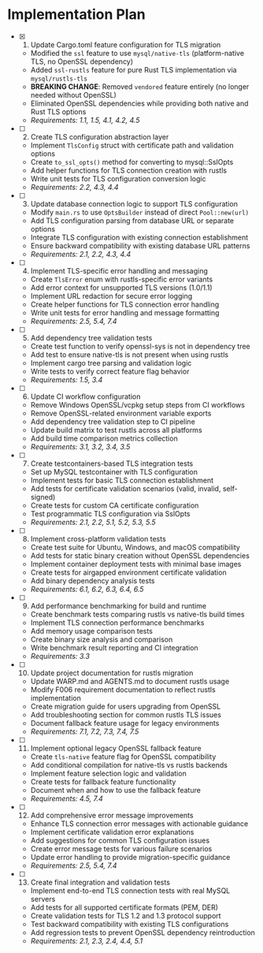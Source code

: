 # Implementation Plan

- [x] 1. Update Cargo.toml feature configuration for TLS migration

  - Modified the `ssl` feature to use `mysql/native-tls` (platform-native TLS, no OpenSSL dependency)
  - Added `ssl-rustls` feature for pure Rust TLS implementation via `mysql/rustls-tls`
  - **BREAKING CHANGE**: Removed `vendored` feature entirely (no longer needed without OpenSSL)
  - Eliminated OpenSSL dependencies while providing both native and Rust TLS options
  - _Requirements: 1.1, 1.5, 4.1, 4.2, 4.5_

- [ ] 2. Create TLS configuration abstraction layer

  - Implement `TlsConfig` struct with certificate path and validation options
  - Create `to_ssl_opts()` method for converting to mysql::SslOpts
  - Add helper functions for TLS connection creation with rustls
  - Write unit tests for TLS configuration conversion logic
  - _Requirements: 2.2, 4.3, 4.4_

- [ ] 3. Update database connection logic to support TLS configuration

  - Modify `main.rs` to use `OptsBuilder` instead of direct `Pool::new(url)`
  - Add TLS configuration parsing from database URL or separate options
  - Integrate TLS configuration with existing connection establishment
  - Ensure backward compatibility with existing database URL patterns
  - _Requirements: 2.1, 2.2, 4.3, 4.4_

- [ ] 4. Implement TLS-specific error handling and messaging

  - Create `TlsError` enum with rustls-specific error variants
  - Add error context for unsupported TLS versions (1.0/1.1)
  - Implement URL redaction for secure error logging
  - Create helper functions for TLS connection error handling
  - Write unit tests for error handling and message formatting
  - _Requirements: 2.5, 5.4, 7.4_

- [ ] 5. Add dependency tree validation tests

  - Create test function to verify openssl-sys is not in dependency tree
  - Add test to ensure native-tls is not present when using rustls
  - Implement cargo tree parsing and validation logic
  - Write tests to verify correct feature flag behavior
  - _Requirements: 1.5, 3.4_

- [ ] 6. Update CI workflow configuration

  - Remove Windows OpenSSL/vcpkg setup steps from CI workflows
  - Remove OpenSSL-related environment variable exports
  - Add dependency tree validation step to CI pipeline
  - Update build matrix to test rustls across all platforms
  - Add build time comparison metrics collection
  - _Requirements: 3.1, 3.2, 3.4, 3.5_

- [ ] 7. Create testcontainers-based TLS integration tests

  - Set up MySQL testcontainer with TLS configuration
  - Implement tests for basic TLS connection establishment
  - Add tests for certificate validation scenarios (valid, invalid, self-signed)
  - Create tests for custom CA certificate configuration
  - Test programmatic TLS configuration via SslOpts
  - _Requirements: 2.1, 2.2, 5.1, 5.2, 5.3, 5.5_

- [ ] 8. Implement cross-platform validation tests

  - Create test suite for Ubuntu, Windows, and macOS compatibility
  - Add tests for static binary creation without OpenSSL dependencies
  - Implement container deployment tests with minimal base images
  - Create tests for airgapped environment certificate validation
  - Add binary dependency analysis tests
  - _Requirements: 6.1, 6.2, 6.3, 6.4, 6.5_

- [ ] 9. Add performance benchmarking for build and runtime

  - Create benchmark tests comparing rustls vs native-tls build times
  - Implement TLS connection performance benchmarks
  - Add memory usage comparison tests
  - Create binary size analysis and comparison
  - Write benchmark result reporting and CI integration
  - _Requirements: 3.3_

- [ ] 10. Update project documentation for rustls migration

  - Update WARP.md and AGENTS.md to document rustls usage
  - Modify F006 requirement documentation to reflect rustls implementation
  - Create migration guide for users upgrading from OpenSSL
  - Add troubleshooting section for common rustls TLS issues
  - Document fallback feature usage for legacy environments
  - _Requirements: 7.1, 7.2, 7.3, 7.4, 7.5_

- [ ] 11. Implement optional legacy OpenSSL fallback feature

  - Create `tls-native` feature flag for OpenSSL compatibility
  - Add conditional compilation for native-tls vs rustls backends
  - Implement feature selection logic and validation
  - Create tests for fallback feature functionality
  - Document when and how to use the fallback feature
  - _Requirements: 4.5, 7.4_

- [ ] 12. Add comprehensive error message improvements

  - Enhance TLS connection error messages with actionable guidance
  - Implement certificate validation error explanations
  - Add suggestions for common TLS configuration issues
  - Create error message tests for various failure scenarios
  - Update error handling to provide migration-specific guidance
  - _Requirements: 2.5, 5.4, 7.4_

- [ ] 13. Create final integration and validation tests
  - Implement end-to-end TLS connection tests with real MySQL servers
  - Add tests for all supported certificate formats (PEM, DER)
  - Create validation tests for TLS 1.2 and 1.3 protocol support
  - Test backward compatibility with existing TLS configurations
  - Add regression tests to prevent OpenSSL dependency reintroduction
  - _Requirements: 2.1, 2.3, 2.4, 4.4, 5.1_

